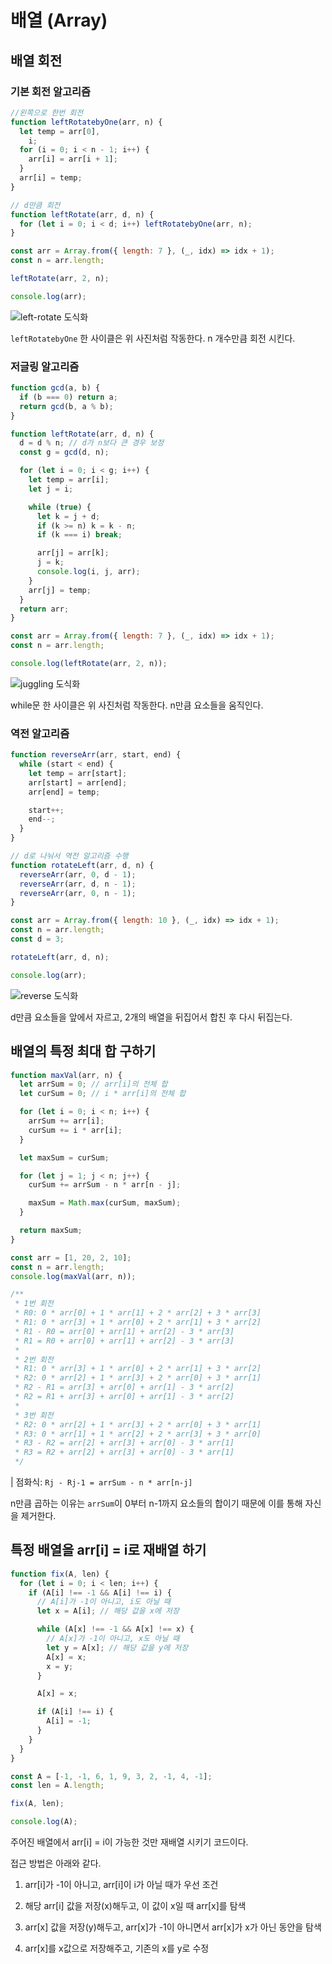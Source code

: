 # 배열 (Array)

## 배열 회전

### 기본 회전 알고리즘

```js
//왼쪽으로 한번 회전
function leftRotatebyOne(arr, n) {
  let temp = arr[0],
    i;
  for (i = 0; i < n - 1; i++) {
    arr[i] = arr[i + 1];
  }
  arr[i] = temp;
}

// d만큼 회전
function leftRotate(arr, d, n) {
  for (let i = 0; i < d; i++) leftRotatebyOne(arr, n);
}

const arr = Array.from({ length: 7 }, (_, idx) => idx + 1);
const n = arr.length;

leftRotate(arr, 2, n);

console.log(arr);
```

![left-rotate 도식화](./assets/left-rotate.png)

`leftRotatebyOne` 한 사이클은 위 사진처럼 작동한다. n 개수만큼 회전 시킨다.

### 저글링 알고리즘

```js
function gcd(a, b) {
  if (b === 0) return a;
  return gcd(b, a % b);
}

function leftRotate(arr, d, n) {
  d = d % n; // d가 n보다 큰 경우 보정
  const g = gcd(d, n);

  for (let i = 0; i < g; i++) {
    let temp = arr[i];
    let j = i;

    while (true) {
      let k = j + d;
      if (k >= n) k = k - n;
      if (k === i) break;

      arr[j] = arr[k];
      j = k;
      console.log(i, j, arr);
    }
    arr[j] = temp;
  }
  return arr;
}

const arr = Array.from({ length: 7 }, (_, idx) => idx + 1);
const n = arr.length;

console.log(leftRotate(arr, 2, n));
```

![juggling 도식화](./assets/juggling.png)

while문 한 사이클은 위 사진처럼 작동한다. n만큼 요소들을 움직인다.

### 역전 알고리즘

```js
function reverseArr(arr, start, end) {
  while (start < end) {
    let temp = arr[start];
    arr[start] = arr[end];
    arr[end] = temp;

    start++;
    end--;
  }
}

// d로 나눠서 역전 알고리즘 수행
function rotateLeft(arr, d, n) {
  reverseArr(arr, 0, d - 1);
  reverseArr(arr, d, n - 1);
  reverseArr(arr, 0, n - 1);
}

const arr = Array.from({ length: 10 }, (_, idx) => idx + 1);
const n = arr.length;
const d = 3;

rotateLeft(arr, d, n);

console.log(arr);
```

![reverse 도식화](./assets/reverse.png)

d만큼 요소들을 앞에서 자르고, 2개의 배열을 뒤집어서 합친 후 다시 뒤집는다.

## 배열의 특정 최대 합 구하기

```js
function maxVal(arr, n) {
  let arrSum = 0; // arr[i]의 전체 합
  let curSum = 0; // i * arr[i]의 전체 합

  for (let i = 0; i < n; i++) {
    arrSum += arr[i];
    curSum += i * arr[i];
  }

  let maxSum = curSum;

  for (let j = 1; j < n; j++) {
    curSum += arrSum - n * arr[n - j];

    maxSum = Math.max(curSum, maxSum);
  }

  return maxSum;
}

const arr = [1, 20, 2, 10];
const n = arr.length;
console.log(maxVal(arr, n));

/**
 * 1번 회전
 * R0: 0 * arr[0] + 1 * arr[1] + 2 * arr[2] + 3 * arr[3]
 * R1: 0 * arr[3] + 1 * arr[0] + 2 * arr[1] + 3 * arr[2]
 * R1 - R0 = arr[0] + arr[1] + arr[2] - 3 * arr[3]
 * R1 = R0 + arr[0] + arr[1] + arr[2] - 3 * arr[3]
 *
 * 2번 회전
 * R1: 0 * arr[3] + 1 * arr[0] + 2 * arr[1] + 3 * arr[2]
 * R2: 0 * arr[2] + 1 * arr[3] + 2 * arr[0] + 3 * arr[1]
 * R2 - R1 = arr[3] + arr[0] + arr[1] - 3 * arr[2]
 * R2 = R1 + arr[3] + arr[0] + arr[1] - 3 * arr[2]
 *
 * 3번 회전
 * R2: 0 * arr[2] + 1 * arr[3] + 2 * arr[0] + 3 * arr[1]
 * R3: 0 * arr[1] + 1 * arr[2] + 2 * arr[3] + 3 * arr[0]
 * R3 - R2 = arr[2] + arr[3] + arr[0] - 3 * arr[1]
 * R3 = R2 + arr[2] + arr[3] + arr[0] - 3 * arr[1]
 */
```

| 점화식: `Rj - Rj-1 = arrSum - n * arr[n-j]`

n만큼 곱하는 이유는 `arrSum`이 0부터 n-1까지 요소들의 합이기 때문에 이를 통해 자신을 제거한다.

## 특정 배열을 arr[i] = i로 재배열 하기

```js
function fix(A, len) {
  for (let i = 0; i < len; i++) {
    if (A[i] !== -1 && A[i] !== i) {
      // A[i]가 -1이 아니고, i도 아닐 때
      let x = A[i]; // 해당 값을 x에 저장

      while (A[x] !== -1 && A[x] !== x) {
        // A[x]가 -1이 아니고, x도 아닐 때
        let y = A[x]; // 해당 값을 y에 저장
        A[x] = x;
        x = y;
      }

      A[x] = x;

      if (A[i] !== i) {
        A[i] = -1;
      }
    }
  }
}

const A = [-1, -1, 6, 1, 9, 3, 2, -1, 4, -1];
const len = A.length;

fix(A, len);

console.log(A);
```

주어진 배열에서 arr[i] = i이 가능한 것만 재배열 시키기 코드이다.

접근 방법은 아래와 같다.

1. arr[i]가 -1이 아니고, arr[i]이 i가 아닐 때가 우선 조건

2. 해당 arr[i] 값을 저장(x)해두고, 이 값이 x일 때 arr[x]를 탐색

3. arr[x] 값을 저장(y)해두고, arr[x]가 -1이 아니면서 arr[x]가 x가 아닌 동안을 탐색

4. arr[x]를 x값으로 저장해주고, 기존의 x를 y로 수정
